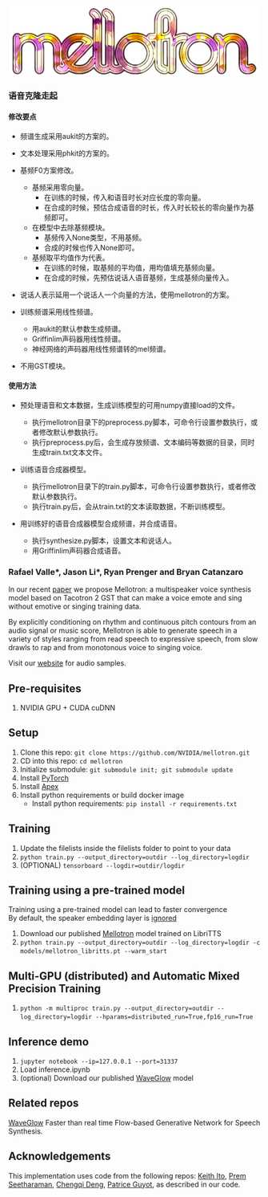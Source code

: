 ![Mellotron](mellotron_logo.png "Mellotron")

### 语音克隆走起

#### 修改要点

* 频谱生成采用aukit的方案的。

* 文本处理采用phkit的方案的。

* 基频F0方案修改。
    + 基频采用零向量。
        - 在训练的时候，传入和语音时长对应长度的零向量。
        - 在合成的时候，预估合成语音的时长，传入时长较长的零向量作为基频即可。
    + 在模型中去除基频模块。
        - 基频传入None类型，不用基频。
        - 合成的时候也传入None即可。
    + 基频取平均值作为代表。
        - 在训练的时候，取基频的平均值，用均值填充基频向量。
        - 在合成的时候，先预估说话人语音基频，生成基频向量传入。
        
* 说话人表示延用一个说话人一个向量的方法，使用mellotron的方案。

* 训练频谱采用线性频谱。
    + 用aukit的默认参数生成频谱。
    + Griffinlim声码器用线性频谱。
    + 神经网络的声码器用线性频谱转的mel频谱。

* 不用GST模块。

#### 使用方法

* 预处理语音和文本数据，生成训练模型的可用numpy直接load的文件。
    + 执行mellotron目录下的preprocess.py脚本，可命令行设置参数执行，或者修改默认参数执行。
    + 执行preprocess.py后，会生成存放频谱、文本编码等数据的目录，同时生成train.txt文本文件。

* 训练语音合成器模型。
    + 执行mellotron目录下的train.py脚本，可命令行设置参数执行，或者修改默认参数执行。
    + 执行train.py后，会从train.txt的文本读取数据，不断训练模型。

* 用训练好的语音合成器模型合成频谱，并合成语音。
    + 执行synthesize.py脚本，设置文本和说话人。
    + 用Griffinlim声码器合成语音。



### Rafael Valle\*, Jason Li\*, Ryan Prenger and Bryan Catanzaro
In our recent [paper] we propose Mellotron: a multispeaker voice synthesis model
based on Tacotron 2 GST that can make a voice emote and sing without emotive or
singing training data. 

By explicitly conditioning on rhythm and continuous pitch
contours from an audio signal or music score, Mellotron is able to generate
speech in a variety of styles ranging from read speech to expressive speech,
from slow drawls to rap and from monotonous voice to singing voice.

Visit our [website] for audio samples.

## Pre-requisites
1. NVIDIA GPU + CUDA cuDNN

## Setup
1. Clone this repo: `git clone https://github.com/NVIDIA/mellotron.git`
2. CD into this repo: `cd mellotron`
3. Initialize submodule: `git submodule init; git submodule update`
4. Install [PyTorch]
5. Install [Apex]
6. Install python requirements or build docker image 
    - Install python requirements: `pip install -r requirements.txt`

## Training
1. Update the filelists inside the filelists folder to point to your data
2. `python train.py --output_directory=outdir --log_directory=logdir`
3. (OPTIONAL) `tensorboard --logdir=outdir/logdir`

## Training using a pre-trained model
Training using a pre-trained model can lead to faster convergence  
By default, the speaker embedding layer is [ignored]

1. Download our published [Mellotron] model trained on LibriTTS
2. `python train.py --output_directory=outdir --log_directory=logdir -c models/mellotron_libritts.pt --warm_start`

## Multi-GPU (distributed) and Automatic Mixed Precision Training
1. `python -m multiproc train.py --output_directory=outdir --log_directory=logdir --hparams=distributed_run=True,fp16_run=True`

## Inference demo
1. `jupyter notebook --ip=127.0.0.1 --port=31337`
2. Load inference.ipynb 
3. (optional) Download our published [WaveGlow](https://drive.google.com/open?id=1Rm5rV5XaWWiUbIpg5385l5sh68z2bVOE) model

## Related repos
[WaveGlow](https://github.com/NVIDIA/WaveGlow) Faster than real time Flow-based
Generative Network for Speech Synthesis.

## Acknowledgements
This implementation uses code from the following repos: [Keith
Ito](https://github.com/keithito/tacotron/), [Prem
Seetharaman](https://github.com/pseeth/pytorch-stft), 
[Chengqi Deng](https://github.com/KinglittleQ/GST-Tacotron),
[Patrice Guyot](https://github.com/patriceguyot/Yin), as described in our code.

[ignored]: https://github.com/NVIDIA/mellotron/blob/master/hparams.py#L22
[paper]: https://arxiv.org/abs/1910.11997
[WaveGlow]: https://drive.google.com/file/d/1WsibBTsuRg_SF2Z6L6NFRTT-NjEy1oTx/view?usp=sharing
[Mellotron]: https://drive.google.com/open?id=1ZesPPyRRKloltRIuRnGZ2LIUEuMSVjkI
[pytorch]: https://github.com/pytorch/pytorch#installation
[website]: https://nv-adlr.github.io/Mellotron
[Apex]: https://github.com/nvidia/apex
[AMP]: https://github.com/NVIDIA/apex/tree/master/apex/amp
